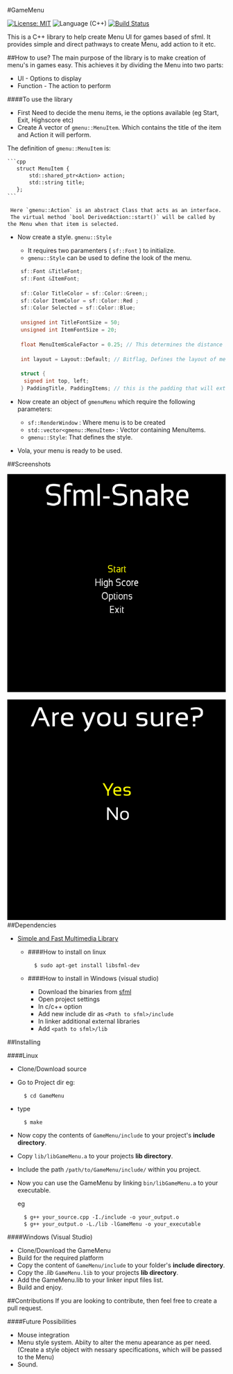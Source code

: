 #GameMenu 

[![License: MIT](https://img.shields.io/badge/License-MIT-yellow.svg)](https://opensource.org/licenses/MIT)   ![Language (C++)](https://img.shields.io/badge/powered_by-C++-brightgreen.svg?style=flat-square)   [![Build Status](https://travis-ci.org/ParadoxZero/GameMenu-cpp.svg?branch=master)](https://travis-ci.org/ParadoxZero/GameMenu-cpp)  

 
This is a C++ library to help create Menu UI for games based of sfml. It provides simple and direct pathways to create Menu, add action to it etc.

##How to use?
The main purpose of the library is to make creation of menu's in games easy. This achieves it by dividing the Menu into two parts:
  * UI - Options to display
  * Function - The action to perform
 
####To use the library
  
  * First Need to decide the menu items, ie the options available (eg Start, Exit, Highscore etc)
  * Create A vector of `gmenu::MenuItem`. Which contains the title of the item and Action it will perform.
  
  The definition of `gmenu::MenuItem` is:
    
    ```cpp
       struct MenuItem {
           std::shared_ptr<Action> action;
           std::string title;
       };
    ```
    
     Here `gmenu::Action` is an abstract Class that acts as an interface.
     The virtual method `bool DerivedAction::start()` will be called by the Menu when that item is selected.
    
 
* Now create a style. `gmenu::Style`
     * It requires two paramenters ( `sf::Font` ) to initialize.
     * `gmenu::Style` can be used to define the look of the menu.
     
     ```cpp
      sf::Font &TitleFont;
      sf::Font &ItemFont;

      sf::Color TitleColor = sf::Color::Green;;
      sf::Color ItemColor = sf::Color::Red ;
      sf::Color Selected = sf::Color::Blue; 

      unsigned int TitleFontSize = 50;
      unsigned int ItemFontSize = 20;
      
      float MenuItemScaleFactor = 0.25; // This determines the distance between options. 
      
      int layout = Layout::Default; // Bitflag, Defines the layout of menu. eg. Layout::ItemLeft| Layout::TitleCentre

      struct {
       signed int top, left;
      } PaddingTitle, PaddingItems; // this is the padding that will extra displacement that will always be added.
     ```
     
* Now create an object of `gmenuMenu` which require the following parameters:
  * `sf::RenderWindow` : Where menu is to be created
  * `std::vector<gmenu::MenuItem>` : Vector containing MenuItems.
  * `gmenu::Style`: That defines the style.
 
* Vola, your menu is ready to be used.
     

##Screenshots

![From sfml-snake](Screenshots/2016-12-19.png?raw=true "Sample Main Menu")

![From sfml-snake](Screenshots/2016-12-19%20(1).png?raw=true "Sample Exit dialog")
##Dependencies
  * [Simple and Fast Multimedia Library](http://www.sfml-dev.org/index.php)
  
    * ####How to install on linux
      
      ```
        $ sudo apt-get install libsfml-dev
      ```
      
    * ####How to install in Windows (visual studio)
    
      * Download the binaries from [sfml](http://www.sfml-dev.org/download.php)
      * Open project settings
      * In c/c++ option
      * Add new include dir as `<Path to sfml>/include`
      * In linker additional external libraries
      * Add `<path to sfml>/lib`
      
##Installing

####Linux
  
* Clone/Download source
* Go to Project dir
  eg:

  ```
    $ cd GameMenu
  ```

* type

  ```
    $ make
  ```

* Now copy the contents of `GameMenu/include` to your project's **include directory**.
* Copy `lib/libGameMenu.a` to your projects **lib directory**.
* Include the path `/path/to/GameMenu/include/` within you project.
* Now you can use the GameMenu by linking `bin/libGameMenu.a` to your executable.

  eg
    ```
      $ g++ your_source.cpp -I./include -o your_output.o
      $ g++ your_output.o -L./lib -lGameMenu -o your_executable
    ```
 
####Windows (Visual Studio)
 
 * Clone/Download the GameMenu
 * Build for the required platform
 * Copy the content of `GameMenu/include` to your folder's **include directory**.
 * Copy the *.lib* `GameMenu.lib` to your projects **lib directory**.
 * Add the GameMenu.lib to your linker input files list.
 * Build and enjoy.
 
 
 ##Contributions
 If you are looking to contribute, then feel free to create a pull request.
 
 ####Future Possibilities
  * Mouse integration
  * Menu style system. Abiity to alter the menu apearance as per need.
    (Create a style object with nessary specifications, which will be passed to the Menu)
  * Sound. 
